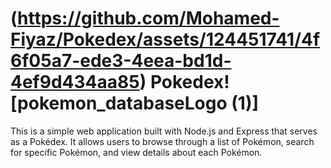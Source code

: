 # (https://github.com/Mohamed-Fiyaz/Pokedex/assets/124451741/4f6f05a7-ede3-4eea-bd1d-4ef9d434aa85) Pokedex![pokemon_databaseLogo (1)]


This is a simple web application built with Node.js and Express that serves as a Pokédex. It allows users to browse through a list of Pokémon, search for specific Pokémon, and view details about each Pokémon.
